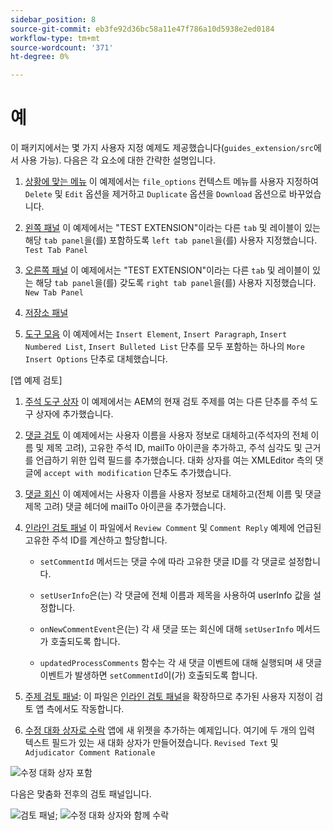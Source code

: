 ```yaml
---
sidebar_position: 8
source-git-commit: eb3fe92d36bc58a11e47f786a10d5938e2ed0184
workflow-type: tm+mt
source-wordcount: '371'
ht-degree: 0%

---
```



# 예

이 패키지에서는 몇 가지 사용자 지정 예제도 제공했습니다(`guides_extension/src`에서 사용 가능). 다음은 각 요소에 대한 간략한 설명입니다.

1. [상황에 맞는 메뉴](./../../src/file_options.ts)
이 예제에서는 `file_options` 컨텍스트 메뉴를 사용자 지정하여 `Delete` 및 `Edit` 옵션을 제거하고 `Duplicate` 옵션을 `Download` 옵션으로 바꾸었습니다.

2. [왼쪽 패널](../../src/left_panel_container.ts)
이 예제에서는 &quot;TEST EXTENSION&quot;이라는 다른 `tab` 및 레이블이 있는 해당 `tab panel`을(를) 포함하도록 `left tab panel`을(를) 사용자 지정했습니다. `Test Tab Panel`

3. [오른쪽 패널](../../src/right_panel_container.ts)
이 예제에서는 &quot;TEST EXTENSION&quot;이라는 다른 `tab` 및 레이블이 있는 해당 `tab panel`을(를) 갖도록 `right tab panel`을(를) 사용자 지정했습니다. `New Tab Panel`

4. [저장소 패널](../../src/repository_panel.ts)

5. [도구 모음](../../src/toolbar.ts)
이 예제에서는 `Insert Element`, `Insert Paragraph`, `Insert Numbered List`, `Insert Bulleted List` 단추를 모두 포함하는 하나의 `More Insert Options` 단추로 대체했습니다.

[앱 예제 검토]

1. [주석 도구 상자](../../src/review_app_examples/annotation_extension.ts)
이 예제에서는 AEM의 현재 검토 주제를 여는 다른 단추를 주석 도구 상자에 추가했습니다.

2. [댓글 검토](../../src/review_app_examples/review_comment.ts)
이 예제에서는 사용자 이름을 사용자 정보로 대체하고(주석자의 전체 이름 및 제목 고려), 고유한 주석 ID, mailTo 아이콘을 추가하고, 주석 심각도 및 근거를 언급하기 위한 입력 필드를 추가했습니다.
대화 상자를 여는 XMLEditor 측의 댓글에 `accept with modification` 단추도 추가했습니다.

3. [댓글 회신](../../src/review_app_examples/comment_reply.ts)
이 예제에서는 사용자 이름을 사용자 정보로 대체하고(전체 이름 및 댓글 제목 고려) 댓글 헤더에 mailTo 아이콘을 추가했습니다.

4. [인라인 검토 패널](../../src/review_app_examples/inline_review_panel.ts)
이 파일에서 `Review Comment` 및 `Comment Reply` 예제에 언급된 고유한 주석 ID를 계산하고 할당합니다.
   - `setCommentId` 메서드는 댓글 수에 따라 고유한 댓글 ID를 각 댓글로 설정합니다.

   - `setUserInfo`은(는) 각 댓글에 전체 이름과 제목을 사용하여 userInfo 값을 설정합니다.

   - `onNewCommentEvent`은(는) 각 새 댓글 또는 회신에 대해 `setUserInfo` 메서드가 호출되도록 합니다.

   - `updatedProcessComments` 함수는 각 새 댓글 이벤트에 대해 실행되며 새 댓글 이벤트가 발생하면 `setCommentId`이(가) 호출되도록 합니다.

5. [주제 검토 패널](../../src/review_app_examples/topic_reviews.ts): 이 파일은 [인라인 검토 패널](../../src/review_app_examples/inline_review_panel.ts)을 확장하므로 추가된 사용자 지정이 검토 앱 측에서도 작동합니다.

6. [수정 대화 상자로 수락](../../src/review_app_examples/accept_with_modification_dialog.ts)
앱에 새 위젯을 추가하는 예제입니다. 여기에 두 개의 입력 텍스트 필드가 있는 새 대화 상자가 만들어졌습니다. `Revised Text` 및 `Adjudicator Comment Rationale`

![수정 대화 상자 포함](./imgs/accept_with_modification_dialogue.png)

다음은 맞춤화 전후의 검토 패널입니다.

![검토 패널;](./imgs/review_panel.png)
![수정 대화 상자와 함께 수락](./imgs/customised_review_panel.png)
